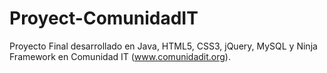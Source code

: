 # Proyect-ComunidadIT
Proyecto Final desarrollado en Java, HTML5, CSS3, jQuery, MySQL y Ninja Framework en Comunidad IT (www.comunidadit.org).
